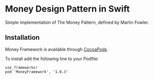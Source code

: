 # Money Design Pattern in Swift
Simple implementation of The Money Pattern, defined by Martin Fowler.

Installation
---

Money Framework is available through [CocoaPods](http://cocoapods.org).

To install add the following line to your Podfile:

    use_frameworks!
    pod 'MoneyFramework', '1.0.3'

